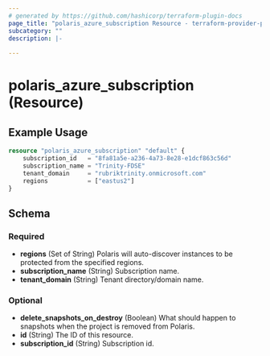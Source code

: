 ```yaml
---
# generated by https://github.com/hashicorp/terraform-plugin-docs
page_title: "polaris_azure_subscription Resource - terraform-provider-polaris"
subcategory: ""
description: |-
  
---
```


# polaris_azure_subscription (Resource)



## Example Usage

```terraform
resource "polaris_azure_subscription" "default" {
    subscription_id   = "8fa81a5e-a236-4a73-8e28-e1dcf863c56d"
    subscription_name = "Trinity-FDSE"
    tenant_domain     = "rubriktrinity.onmicrosoft.com"
    regions           = ["eastus2"]
}
```

<!-- schema generated by tfplugindocs -->
## Schema

### Required

- **regions** (Set of String) Polaris will auto-discover instances to be protected from the specified regions.
- **subscription_name** (String) Subscription name.
- **tenant_domain** (String) Tenant directory/domain name.

### Optional

- **delete_snapshots_on_destroy** (Boolean) What should happen to snapshots when the project is removed from Polaris.
- **id** (String) The ID of this resource.
- **subscription_id** (String) Subscription id.


